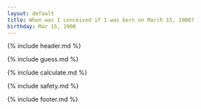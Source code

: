 ```yaml
---
layout: default
title: When was I conceived if I was born on March 15, 1900?
birthday: Mar 15, 1900
---
```


{% include header.md %}

{% include guess.md %}

{% include calculate.md %}

{% include safety.md %}

{% include footer.md %}



